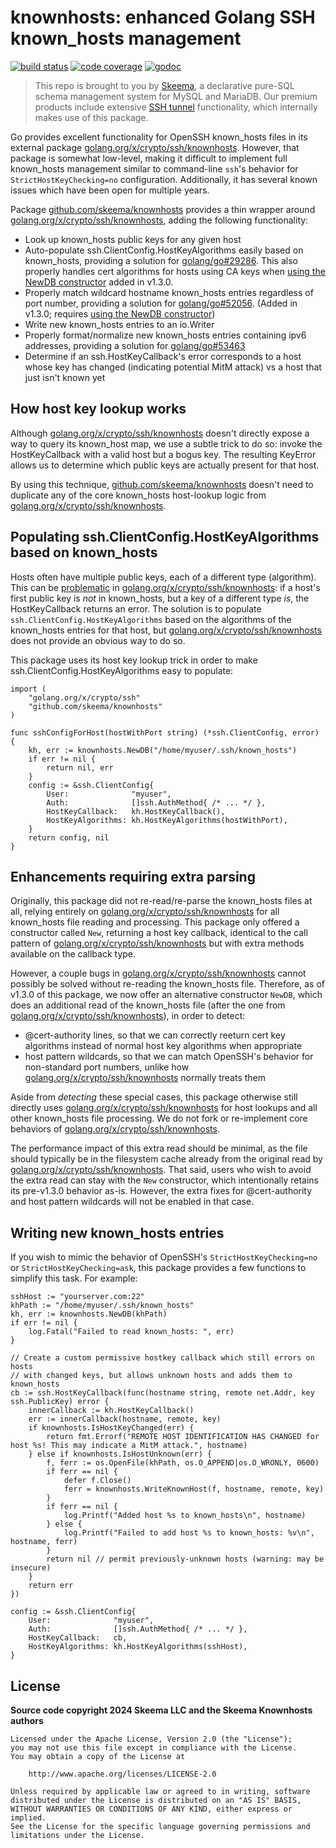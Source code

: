 # knownhosts: enhanced Golang SSH known_hosts management

[![build status](https://img.shields.io/github/actions/workflow/status/skeema/knownhosts/tests.yml?branch=main)](https://github.com/skeema/knownhosts/actions)
[![code coverage](https://img.shields.io/coveralls/skeema/knownhosts.svg)](https://coveralls.io/r/skeema/knownhosts)
[![godoc](https://img.shields.io/badge/godoc-reference-blue.svg)](https://pkg.go.dev/github.com/skeema/knownhosts)


> This repo is brought to you by [Skeema](https://github.com/skeema/skeema), a
> declarative pure-SQL schema management system for MySQL and MariaDB. Our
> premium products include extensive [SSH tunnel](https://www.skeema.io/docs/features/ssh/)
> functionality, which internally makes use of this package.

Go provides excellent functionality for OpenSSH known_hosts files in its
external package [golang.org/x/crypto/ssh/knownhosts](https://pkg.go.dev/golang.org/x/crypto/ssh/knownhosts). 
However, that package is somewhat low-level, making it difficult to implement full known_hosts management similar to command-line `ssh`'s behavior for `StrictHostKeyChecking=no` configuration. Additionally, it has several known issues which have been open for multiple years.

Package [github.com/skeema/knownhosts](https://github.com/skeema/knownhosts) provides a thin wrapper around [golang.org/x/crypto/ssh/knownhosts](https://pkg.go.dev/golang.org/x/crypto/ssh/knownhosts), adding the following functionality:

* Look up known_hosts public keys for any given host
* Auto-populate ssh.ClientConfig.HostKeyAlgorithms easily based on known_hosts, providing a solution for [golang/go#29286](https://github.com/golang/go/issues/29286). This also properly handles cert algorithms for hosts using CA keys when [using the NewDB constructor](#enhancements-requiring-extra-parsing) added in v1.3.0.
* Properly match wildcard hostname known_hosts entries regardless of port number, providing a solution for [golang/go#52056](https://github.com/golang/go/issues/52056). (Added in v1.3.0; requires [using the NewDB constructor](#enhancements-requiring-extra-parsing))
* Write new known_hosts entries to an io.Writer
* Properly format/normalize new known_hosts entries containing ipv6 addresses, providing a solution for [golang/go#53463](https://github.com/golang/go/issues/53463)
* Determine if an ssh.HostKeyCallback's error corresponds to a host whose key has changed (indicating potential MitM attack) vs a host that just isn't known yet

## How host key lookup works

Although [golang.org/x/crypto/ssh/knownhosts](https://pkg.go.dev/golang.org/x/crypto/ssh/knownhosts) doesn't directly expose a way to query its known_host map, we use a subtle trick to do so: invoke the HostKeyCallback with a valid host but a bogus key. The resulting KeyError allows us to determine which public keys are actually present for that host.

By using this technique, [github.com/skeema/knownhosts](https://github.com/skeema/knownhosts) doesn't need to duplicate any of the core known_hosts host-lookup logic from [golang.org/x/crypto/ssh/knownhosts](https://pkg.go.dev/golang.org/x/crypto/ssh/knownhosts).

## Populating ssh.ClientConfig.HostKeyAlgorithms based on known_hosts

Hosts often have multiple public keys, each of a different type (algorithm). This can be [problematic](https://github.com/golang/go/issues/29286) in [golang.org/x/crypto/ssh/knownhosts](https://pkg.go.dev/golang.org/x/crypto/ssh/knownhosts): if a host's first public key is *not* in known_hosts, but a key of a different type *is*, the HostKeyCallback returns an error. The solution is to populate `ssh.ClientConfig.HostKeyAlgorithms` based on the algorithms of the known_hosts entries for that host, but 
[golang.org/x/crypto/ssh/knownhosts](https://pkg.go.dev/golang.org/x/crypto/ssh/knownhosts)
does not provide an obvious way to do so.

This package uses its host key lookup trick in order to make ssh.ClientConfig.HostKeyAlgorithms easy to populate:

```golang
import (
	"golang.org/x/crypto/ssh"
	"github.com/skeema/knownhosts"
)

func sshConfigForHost(hostWithPort string) (*ssh.ClientConfig, error) {
	kh, err := knownhosts.NewDB("/home/myuser/.ssh/known_hosts")
	if err != nil {
		return nil, err
	}
	config := &ssh.ClientConfig{
		User:              "myuser",
		Auth:              []ssh.AuthMethod{ /* ... */ },
		HostKeyCallback:   kh.HostKeyCallback(),
		HostKeyAlgorithms: kh.HostKeyAlgorithms(hostWithPort),
	}
	return config, nil
}
```

## Enhancements requiring extra parsing

Originally, this package did not re-read/re-parse the known_hosts files at all, relying entirely on [golang.org/x/crypto/ssh/knownhosts](https://pkg.go.dev/golang.org/x/crypto/ssh/knownhosts) for all known_hosts file reading and processing. This package only offered a constructor called `New`, returning a host key callback, identical to the call pattern of [golang.org/x/crypto/ssh/knownhosts](https://pkg.go.dev/golang.org/x/crypto/ssh/knownhosts) but with extra methods available on the callback type.

However, a couple bugs in [golang.org/x/crypto/ssh/knownhosts](https://pkg.go.dev/golang.org/x/crypto/ssh/knownhosts) cannot possibly be solved without re-reading the known_hosts file. Therefore, as of v1.3.0 of this package, we now offer an alternative constructor `NewDB`, which does an additional read of the known_hosts file (after the one from [golang.org/x/crypto/ssh/knownhosts](https://pkg.go.dev/golang.org/x/crypto/ssh/knownhosts)), in order to detect:

* @cert-authority lines, so that we can correctly reeturn cert key algorithms instead of normal host key algorithms when appropriate
* host pattern wildcards, so that we can match OpenSSH's behavior for non-standard port numbers, unlike how [golang.org/x/crypto/ssh/knownhosts](https://pkg.go.dev/golang.org/x/crypto/ssh/knownhosts) normally treats them

Aside from *detecting* these special cases, this package otherwise still directly uses [golang.org/x/crypto/ssh/knownhosts](https://pkg.go.dev/golang.org/x/crypto/ssh/knownhosts) for host lookups and all other known_hosts file processing. We do not fork or re-implement core behaviors of [golang.org/x/crypto/ssh/knownhosts](https://pkg.go.dev/golang.org/x/crypto/ssh/knownhosts).

The performance impact of this extra read should be minimal, as the file should typically be in the filesystem cache already from the original read by [golang.org/x/crypto/ssh/knownhosts](https://pkg.go.dev/golang.org/x/crypto/ssh/knownhosts). That said, users who wish to avoid the extra read can stay with the `New` constructor, which intentionally retains its pre-v1.3.0 behavior as-is. However, the extra fixes for @cert-authority and host pattern wildcards will not be enabled in that case.

## Writing new known_hosts entries

If you wish to mimic the behavior of OpenSSH's `StrictHostKeyChecking=no` or `StrictHostKeyChecking=ask`, this package provides a few functions to simplify this task. For example:

```golang
sshHost := "yourserver.com:22"
khPath := "/home/myuser/.ssh/known_hosts"
kh, err := knownhosts.NewDB(khPath)
if err != nil {
	log.Fatal("Failed to read known_hosts: ", err)
}

// Create a custom permissive hostkey callback which still errors on hosts
// with changed keys, but allows unknown hosts and adds them to known_hosts
cb := ssh.HostKeyCallback(func(hostname string, remote net.Addr, key ssh.PublicKey) error {
	innerCallback := kh.HostKeyCallback()
	err := innerCallback(hostname, remote, key)
	if knownhosts.IsHostKeyChanged(err) {
		return fmt.Errorf("REMOTE HOST IDENTIFICATION HAS CHANGED for host %s! This may indicate a MitM attack.", hostname)
	} else if knownhosts.IsHostUnknown(err) {
		f, ferr := os.OpenFile(khPath, os.O_APPEND|os.O_WRONLY, 0600)
		if ferr == nil {
			defer f.Close()
			ferr = knownhosts.WriteKnownHost(f, hostname, remote, key)
		}
		if ferr == nil {
			log.Printf("Added host %s to known_hosts\n", hostname)
		} else {
			log.Printf("Failed to add host %s to known_hosts: %v\n", hostname, ferr)
		}
		return nil // permit previously-unknown hosts (warning: may be insecure)
	}
	return err
})

config := &ssh.ClientConfig{
	User:              "myuser",
	Auth:              []ssh.AuthMethod{ /* ... */ },
	HostKeyCallback:   cb,
	HostKeyAlgorithms: kh.HostKeyAlgorithms(sshHost),
}
```

## License

**Source code copyright 2024 Skeema LLC and the Skeema Knownhosts authors**

```text
Licensed under the Apache License, Version 2.0 (the "License");
you may not use this file except in compliance with the License.
You may obtain a copy of the License at

    http://www.apache.org/licenses/LICENSE-2.0

Unless required by applicable law or agreed to in writing, software
distributed under the License is distributed on an "AS IS" BASIS,
WITHOUT WARRANTIES OR CONDITIONS OF ANY KIND, either express or implied.
See the License for the specific language governing permissions and
limitations under the License.
```
